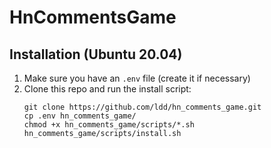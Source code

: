 # HnCommentsGame

## Installation (Ubuntu 20.04)

1. Make sure you have an `.env` file (create it if necessary)
2. Clone this repo and run the install script:
   ```
   git clone https://github.com/ldd/hn_comments_game.git
   cp .env hn_comments_game/
   chmod +x hn_comments_game/scripts/*.sh
   hn_comments_game/scripts/install.sh
   ```

